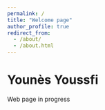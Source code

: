 ```yaml
---
permalink: /
title: "Welcome page"
author_profile: true
redirect_from: 
  - /about/
  - /about.html
---
```


Younès Youssfi
======
Web page in progress
